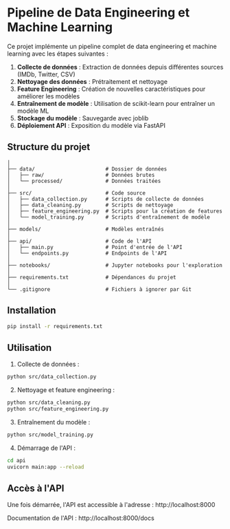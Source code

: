 # Pipeline de Data Engineering et Machine Learning

Ce projet implémente un pipeline complet de data engineering et machine learning avec les étapes suivantes :

1. **Collecte de données** : Extraction de données depuis différentes sources (IMDb, Twitter, CSV)
2. **Nettoyage des données** : Prétraitement et nettoyage
3. **Feature Engineering** : Création de nouvelles caractéristiques pour améliorer les modèles
4. **Entraînement de modèle** : Utilisation de scikit-learn pour entraîner un modèle ML
5. **Stockage du modèle** : Sauvegarde avec joblib
6. **Déploiement API** : Exposition du modèle via FastAPI

## Structure du projet

```
│
├── data/                       # Dossier de données
│   ├── raw/                    # Données brutes
│   └── processed/              # Données traitées
│
├── src/                        # Code source
│   ├── data_collection.py      # Scripts de collecte de données
│   ├── data_cleaning.py        # Scripts de nettoyage
│   ├── feature_engineering.py  # Scripts pour la création de features
│   └── model_training.py       # Scripts d'entraînement de modèle
│
├── models/                     # Modèles entraînés
│
├── api/                        # Code de l'API
│   ├── main.py                 # Point d'entrée de l'API
│   └── endpoints.py            # Endpoints de l'API
│
├── notebooks/                  # Jupyter notebooks pour l'exploration
│
├── requirements.txt            # Dépendances du projet
│
└── .gitignore                  # Fichiers à ignorer par Git
```

## Installation

```bash
pip install -r requirements.txt
```

## Utilisation

1. Collecte de données :
```bash
python src/data_collection.py
```

2. Nettoyage et feature engineering :
```bash
python src/data_cleaning.py
python src/feature_engineering.py
```

3. Entraînement du modèle :
```bash
python src/model_training.py
```

4. Démarrage de l'API :
```bash
cd api
uvicorn main:app --reload
```

## Accès à l'API

Une fois démarrée, l'API est accessible à l'adresse : http://localhost:8000

Documentation de l'API : http://localhost:8000/docs
